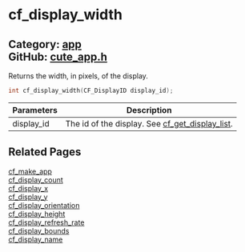 [//]: # (This file is automatically generated by Cute Framework's docs parser.)
[//]: # (Do not edit this file by hand!)
[//]: # (See: https://github.com/RandyGaul/cute_framework/blob/master/samples/docs_parser.cpp)
[](../header.md ':include')

# cf_display_width

Category: [app](/api_reference?id=app)  
GitHub: [cute_app.h](https://github.com/RandyGaul/cute_framework/blob/master/include/cute_app.h)  
---

Returns the width, in pixels, of the display.

```cpp
int cf_display_width(CF_DisplayID display_id);
```

Parameters | Description
--- | ---
display_id | The id of the display. See [cf_get_display_list](/app/cf_get_display_list.md).

## Related Pages

[cf_make_app](/app/cf_make_app.md)  
[cf_display_count](/app/cf_display_count.md)  
[cf_display_x](/app/cf_display_x.md)  
[cf_display_y](/app/cf_display_y.md)  
[cf_display_orientation](/app/cf_display_orientation.md)  
[cf_display_height](/app/cf_display_height.md)  
[cf_display_refresh_rate](/app/cf_display_refresh_rate.md)  
[cf_display_bounds](/app/cf_display_bounds.md)  
[cf_display_name](/app/cf_display_name.md)  
